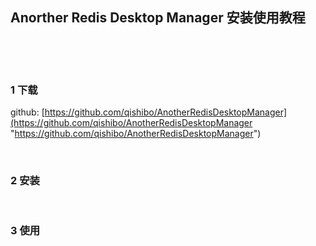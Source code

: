 ## Anorther Redis Desktop Manager 安装使用教程  

​    

​    

### 1 下载  

github: [https://github.com/qishibo/AnotherRedisDesktopManager](https://github.com/qishibo/AnotherRedisDesktopManager "https://github.com/qishibo/AnotherRedisDesktopManager")  

​    

### 2 安装  

​    

### 3 使用  

